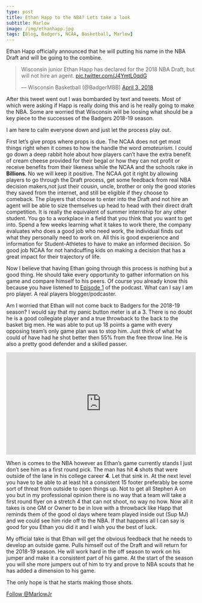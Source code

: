 ```yaml
---
type: post
title: Ethan Happ to the NBA? Lets take a look
subtitle: Marlow
image: /img/ethanhapp.jpg
tags: [Blog, Badgers, NCAA, Basketball, Marlow]
---
```


Ethan Happ officially announced that he will putting his name in the NBA Draft and will be going to the combine.  

<blockquote class="twitter-tweet" data-partner="tweetdeck"><p lang="en" dir="ltr">Wisconsin junior Ethan Happ has declared for the 2018 NBA Draft, but will not hire an agent. <a href="https://t.co/J4YmtL0qdG">pic.twitter.com/J4YmtL0qdG</a></p>&mdash; Wisconsin Basketball (@BadgerMBB) <a href="https://twitter.com/BadgerMBB/status/981242066096312321?ref_src=twsrc%5Etfw">April 3, 2018</a></blockquote>
<script async src="https://platform.twitter.com/widgets.js" charset="utf-8"></script>


After this tweet went out I was bombarded by text and tweets. Most of which were asking if Happ is really doing this and is he really going to make the NBA.  Some are worried that Wisconsin will be loosing what should be a key piece to the successes of the Badgers 2018-19 season.  

I am here to calm everyone down and just let the process play out.  

First let’s give props where props is due.  The NCAA does not get most things right when it comes to how the handle the word *amateurism*.  I could go down a deep rabbit hole about how players can’t have the extra benefit of cream cheese provided for their begal or how they can not profit or receive benefits from their likeness while the NCAA and the schools rake in **Billions**. No we will keep it positive.  The NCAA got it right by allowing players to go through the Draft process, get some feedback from real NBA decision makers,not just their cousin, uncle, brother or only the good stories they saved from the internet, and still be eligible if they choose to comeback.  The players that choose to enter into the Draft and not hire an agent will be able to size themselves up head to head with their direct draft competition.  It is really the equivalent of summer internship for any other student.  You go to a workplace in a field that you think that you want to get into.  Spend a few weeks learning what it takes to work there, the company evaluates who does a good job who need work, the individual finds out what they personally need to work on.  All this is good experience and information for Student-Athletes to have to make an informed decision.  So good job NCAA for not handcuffing kids on making a decision that has a great impact for their trajectory of life. 


Now I believe that having Ethan going through this process is nothing but a good thing.   He should take every opportunity to gather information on his game and compare himself to his peers.  Of course you already know this because you have listened to [Episode 1](https://cast.rocks/hosting/11602/feeds/6RG37.html?ep=DH0MPDBA-RGGB9)  of the podcast.  What can I say I am pro player.  A real players blogger/podcaster.  

Am I worried that Ethan will not come back to Badgers for the 2018-19 season?  I would say that my panic button meter is at a 3. There is no doubt he is a good collegiate player and a true throwback to the  back to the basket big men.  He was able to put up 18 points a game with every opposing team’s only game plan was to stop him.  Just think of what he could of have had he shot better then 55% from the free throw line.  He is also a pretty good defender and a skilled passer. 

<div style="width: 100%; height: 0px; position: relative; padding-bottom: 54.039%;"><iframe src="https://streamable.com/s/vgofw/rjiyls" frameborder="0" width="100%" height="100%" allowfullscreen style="width: 100%; height: 100%; position: absolute;"></iframe></div>


  When is comes to the NBA however as Ethan’s game currently stands I just don’t see him as a first round pick. The man has hit **4** shots that were outside of the lane in his college career **4**.  Let that sink in.  At the next level you have to be able to at least hit a consistent 15 footer preferably be some sort of threat from outside to open things up. Not to get all Stephen A on you but in my professional opinion there is no way that a team will take a first round flyer on a stretch 4 that can not shoot, no way no how.  Now all it takes is one GM or Owner to be in love with a throwback like Happ that reminds them of the good ol days where team played inside out  (Sup MJ) and we could see him ride off to the NBA.  If that happens all I can say is good for you Ethan you did it and I wish you the best of luck.  

My official take is that Ethan will get the obvious feedback that he needs to develop an outside game.  Pulls himself out of the Draft and will return for the 2018-19 season. He will work hard in the off season to work on his jumper and make it a consistent part of his game.  At the start of the season you will she more jumpers out of him to try and prove to NBA scouts that he has added a dimension to his game.  

The only hope is that he starts making those shots.


<a href="https://twitter.com/MarlowJr?ref_src=twsrc%5Etfw" class="twitter-follow-button" data-show-count="false">Follow @MarlowJr</a><script async src="https://platform.twitter.com/widgets.js" charset="utf-8"></script>

